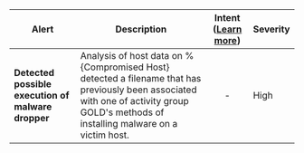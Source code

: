 |Alert|Description|Intent ([Learn more](#intentions))|Severity|
|----|----|:----:|--|
|**Detected possible execution of malware dropper**|Analysis of host data on %{Compromised Host} detected a filename that has previously been associated with one of activity group GOLD's methods of installing malware on a victim host.|-|High|


